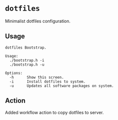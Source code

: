 # `dotfiles`

Minimalist dotfiles configuration.

## Usage

```
dotfiles Bootstrap.

Usage:
  ./bootstrap.h -i
  ./bootstrap.h -u

Options:
  -h      Show this screen.
  -i      Install dotfiles to system.
  -u      Updates all software packages on system.
```

## Action

Added workflow action to copy dotfiles to server.
